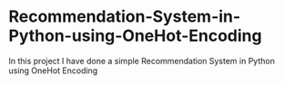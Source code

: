 # Recommendation-System-in-Python-using-OneHot-Encoding
In this project I have done a simple Recommendation System in Python using OneHot Encoding
